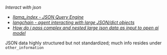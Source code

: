 
*Interact with json*

- [*llama_index - JSON Query Engine*](https://docs.llamaindex.ai/en/stable/examples/query_engine/json_query_engine.html)
- [*langchain - agent interacting with large JSON/dict objects*](https://python.langchain.com/docs/integrations/toolkits/json)
- [*How do i pass complex and nested large json data as input to open ai model*](https://www.reddit.com/r/OpenAI/comments/15xfcuk/how_do_i_pass_complex_and_nested_large_json_data/)

JSON data highly structured but not standardized; much info resides under `other_information`

